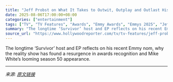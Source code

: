 ```yaml
---
title: "Jeff Probst on What It Takes to Outwit, Outplay and Outlast His Emmys Competition"
date: 2025-08-06T17:00:00+08:00
categories: ["entertainment"]
tags: ["TV", "TV Features", "Awards", "Emmy Awards", "Emmys 2025", "Jeff Probst", "Survivor"]
summary: "The longtime ‘Survivor’ host and EP reflects on his recent Emmy nom, why the reality show has found a resurgence in awards recognition and Mike White’s looming season 50 appearance."
source_url: "https://www.hollywoodreporter.com/tv/tv-features/jeff-probst-interview-survivor-season-50-mike-white-1236337835/"
---
```


The longtime ‘Survivor’ host and EP reflects on his recent Emmy nom, why the reality show has found a resurgence in awards recognition and Mike White’s looming season 50 appearance.

---

*来源: [原文链接](https://www.hollywoodreporter.com/tv/tv-features/jeff-probst-interview-survivor-season-50-mike-white-1236337835/)*
